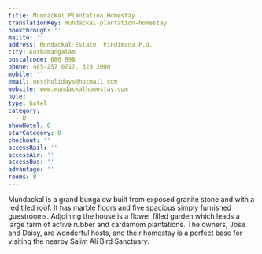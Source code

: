 ```yaml
---
title: Mundackal Plantation Homestay
translationKey: mundackal-plantation-homestay
bookthrough: ''
mailto: ''
address: Mundackal Estate  Pindimana P.O.
city: Kothamangalam
postalcode: 686 698
phone: 485-257 0717, 320 2000
mobile: ''
email: nestholidays@hotmail.com
website: www.mundackalhomestay.com
note: ''
type: hotel
category:
  - H
showHotel: 0
starCategory: 0
checkout: ''
accessRail: ''
accessAir: ''
accessBus: ''
advantage: ''
rooms: 0
---
```

Mundackal is a grand bungalow built from exposed granite stone and with a red tiled roof. It has marble floors and five spacious simply furnished guestrooms.    Adjoining the house is a flower filled garden which leads a large farm of active rubber and cardamom plantations.     The owners, Jose and Daisy, are wonderful hosts, and their homestay is a perfect base for visiting the nearby Salim Ali Bird Sanctuary.
